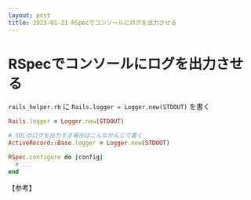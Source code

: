 ```yaml
---
layout: post
title: 2023-01-21 RSpecでコンソールにログを出力させる
---
```


# RSpecでコンソールにログを出力させる

`rails_helper.rb` に `Rails.logger = Logger.new(STDOUT)` を書く

```ruby
Rails.logger = Logger.new(STDOUT)

# SQLのログを出力する場合はこんなかんじで書く
ActiveRecord::Base.logger = Logger.new(STDOUT)

RSpec.configure do |config|
  # ...
end
``` 

【参考】
